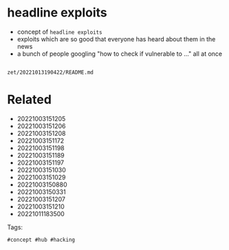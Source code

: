 # headline exploits

- concept of `headline exploits`
- exploits which are so good that everyone has heard about them in the news
- a bunch of people googling "how to check if vulnerable to ..." all at once

```
```

` zet/20221013190422/README.md `

# Related

- 20221003151205
- 20221003151206
- 20221003151208
- 20221003151172
- 20221003151198
- 20221003151189
- 20221003151197
- 20221003151030
- 20221003151029
- 20221003150880
- 20221003150331
- 20221003151207
- 20221003151210
- 20221011183500

Tags:

    #concept #hub #hacking
